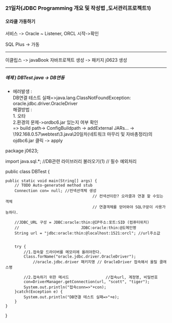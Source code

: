 ### 21일차(JDBC Programming 개요 및 작성법 ,도서관리프로젝트1)

#### 오라클 가동하기

서비스 -> Oracle ~ Listener, ORCL 시작->확인

SQL Plus -> 가동

---

이클립스 -> javaBook 자바프로젝트 생성 -> 패키지 j0623 생성

---

##### 예제 ) DBTest.java -> DB연동

-	에러발생 : <br>DB연결 테스트 실패=>java.lang.ClassNotFoundException: oracle.jdbc.driver.OracleDriver<br>해결방법 : <br>1. 오타<br> 2.환경의 문제->ordbc6.jar 있는지 여부 확인<br> => build path-> ConfigBuildpath -> addExternal JARs... -> \\192.168.0.57\webtest\3.java\20일차(네트워크 마무리 및 자바총정리)의 ojdbc6.jar 클릭 -> apply

package j0623;

import java.sql.*; //DB관련 라이브러리 불러오기(1) // 필수 예외처리

public class DBTest {

```
public static void main(String[] args) {
    // TODO Auto-generated method stub
    Connection con= null; //컨넥션객체 생성
                                      // 컨넥션이란? 오라클과 연결 할 수있는 객체
                                      // 연결객체를 얻어와야 SQL구문이 사용가능하다.

    //JDBC_URL 구성 = JDBC:oracle:thin:@IP주소:포트:SID (컴퓨터위치)
    //                           JDBC:oracle:thin:@도메인명
    String url = "jdbc:oracle:thin:@localhost:1521:orcl"; //url주소값


    try {
        //1.접속할 드라이버를 메모리에 올려야한다.
        Class.forName("oracle.jdbc.driver.OracleDriver");
            //oracle.jdbc.driver 패키지명 // OracleDriver 접속해서 올릴 클래스명

        //2.접속하기 위한 메서드                //접속url, 계정명, 비밀번호
        con=DriverManager.getConnection(url, "scott", "tiger");
        System.out.println("접속conn=>"+con);
    }catch(Exception e) {
        System.out.println("DB연결 테스트 실패=>"+e);
    }
}
```

\}
